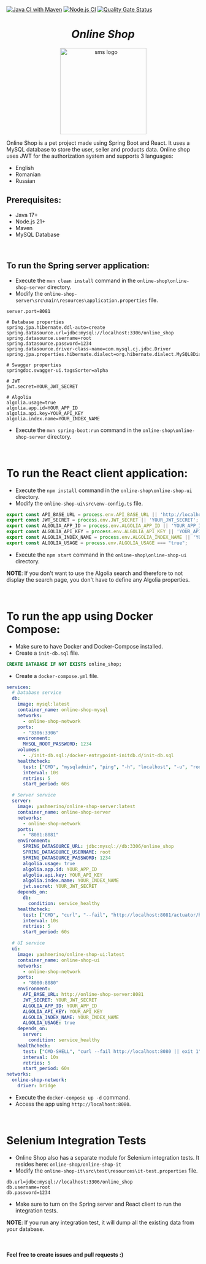 [![Java CI with Maven](https://github.com/Yashmerino/online-shop/actions/workflows/maven.yml/badge.svg)](https://github.com/Yashmerino/online-shop/actions/workflows/maven.yml) [![Node.js CI](https://github.com/Yashmerino/online-shop/actions/workflows/node.js.yml/badge.svg)](https://github.com/Yashmerino/online-shop/actions/workflows/node.js.yml) [![Quality Gate Status](https://sonarcloud.io/api/project_badges/measure?project=Yashmerino_online-shop&metric=alert_status)](https://sonarcloud.io/summary/new_code?id=Yashmerino_online-shop)

<h1 align="center"><strong><em>Online Shop</strong></em></h1>

<p align="center"><img src="https://static.vecteezy.com/system/resources/previews/009/848/288/original/verified-shop-online-store-3d-illustration-for-ecommerce-icon-free-png.png" alt="sms logo" height=225 width=225></p>

Online Shop is a pet project made using Spring Boot and React. It uses a MySQL database to store the user, seller and products data. Online shop uses JWT for the authorization system and supports 3 languages:
* English
* Romanian
* Russian

## Prerequisites:
* Java 17+
* Node.js 21+
* Maven
* MySQL Database
<br>

## To run the Spring server application:

* Execute the `mvn clean install` command in the `online-shop\online-shop-server` directory.
* Modify the `online-shop-server\src\main\resources\application.properties` file.
```properties
server.port=8081

# Database properties
spring.jpa.hibernate.ddl-auto=create
spring.datasource.url=jdbc:mysql://localhost:3306/online_shop
spring.datasource.username=root
spring.datasource.password=1234
spring.datasource.driver-class-name=com.mysql.cj.jdbc.Driver
spring.jpa.properties.hibernate.dialect=org.hibernate.dialect.MySQL8Dialect

# Swagger properties
springdoc.swagger-ui.tagsSorter=alpha

# JWT
jwt.secret=YOUR_JWT_SECRET

# Algolia
algolia.usage=true
algolia.app.id=YOUR_APP_ID
algolia.api.key=YOUR_API_KEY
algolia.index.name=YOUR_INDEX_NAME
```
* Execute the `mvn spring-boot:run` command in the `online-shop\online-shop-server` directory.
<br>

# To run the React client application:

* Execute the `npm install` command in the `online-shop\online-shop-ui` directory.
* Modify the `online-shop-ui\src\env-config.ts` file.
```ts
export const API_BASE_URL = process.env.API_BASE_URL || 'http://localhost:8080';
export const JWT_SECRET = process.env.JWT_SECRET || 'YOUR_JWT_SECRET';
export const ALGOLIA_APP_ID = process.env.ALGOLIA_APP_ID || 'YOUR_APP_ID';
export const ALGOLIA_API_KEY = process.env.ALGOLIA_API_KEY || 'YOUR_API_KEY';
export const ALGOLIA_INDEX_NAME = process.env.ALGOLIA_INDEX_NAME || 'YOUR_INDEX_NAME';
export const ALGOLIA_USAGE = process.env.ALGOLIA_USAGE === "true";
```
* Execute the `npm start` command in the `online-shop\online-shop-ui` directory.

<b>NOTE</b>: If you don't want to use the Algolia search and therefore to not display the search page, you don't have to define any Algolia properties.

<br>

# To run the app using Docker Compose:

* Make sure to have Docker and Docker-Compose installed.
* Create a `init-db.sql` file.
```sql
CREATE DATABASE IF NOT EXISTS online_shop;
```
* Create a `docker-compose.yml` file.
```yaml
services:
  # Database service
  db:
    image: mysql:latest
    container_name: online-shop-mysql
    networks:
      - online-shop-network
    ports:
      - "3306:3306"
    environment:
      MYSQL_ROOT_PASSWORD: 1234
    volumes:
      - ./init-db.sql:/docker-entrypoint-initdb.d/init-db.sql
    healthcheck:
      test: ["CMD", "mysqladmin", "ping", "-h", "localhost", "-u", "root", "-p1234"]
      interval: 10s
      retries: 5
      start_period: 60s

  # Server service
  server:
    image: yashmerino/online-shop-server:latest
    container_name: online-shop-server
    networks:
      - online-shop-network
    ports:
      - "8081:8081"
    environment:
      SPRING_DATASOURCE_URL: jdbc:mysql://db:3306/online_shop
      SPRING_DATASOURCE_USERNAME: root
      SPRING_DATASOURCE_PASSWORD: 1234
      algolia.usage: true
      algolia.app.id: YOUR_APP_ID
      algolia.api.key: YOUR_API_KEY
      algolia.index.name: YOUR_INDEX_NAME
      jwt.secret: YOUR_JWT_SECRET
    depends_on:
      db:
        condition: service_healthy
    healthcheck:
      test: ["CMD", "curl", "--fail", "http://localhost:8081/actuator/health"]
      interval: 10s
      retries: 5
      start_period: 60s

  # UI service
  ui:
    image: yashmerino/online-shop-ui:latest
    container_name: online-shop-ui
    networks:
      - online-shop-network
    ports:
      - "8080:8080"
    environment:
      API_BASE_URL: http://online-shop-server:8081
      JWT_SECRET: YOUR_JWT_SECRET
      ALGOLIA_APP_ID: YOUR_APP_ID
      ALGOLIA_API_KEY: YOUR_API_KEY
      ALGOLIA_INDEX_NAME: YOUR_INDEX_NAME
      ALGOLIA_USAGE: true
    depends_on:
      server:
        condition: service_healthy
    healthcheck:
      test: ["CMD-SHELL", "curl --fail http://localhost:8080 || exit 1"]
      interval: 10s
      retries: 5
      start_period: 60s
networks:
  online-shop-network:
    driver: bridge
```
* Execute the `docker-compose up -d` command.
* Access the app using `http://localhost:8080`.

<br>

# Selenium Integration Tests

* Online Shop also has a separate module for Selenium integration tests. It resides here: `online-shop/online-shop-it`
* Modify the `online-shop-it\src\test\resources\it-test.properties` file.
```properties
db.url=jdbc:mysql://localhost:3306/online_shop
db.username=root
db.password=1234
```
* Make sure to turn on the Spring server and React client to run the integration tests.

<b>NOTE</b>: If you run any integration test, it will dump all the existing data from your database.
  
<br>

#### Feel free to create issues and pull requests :)
